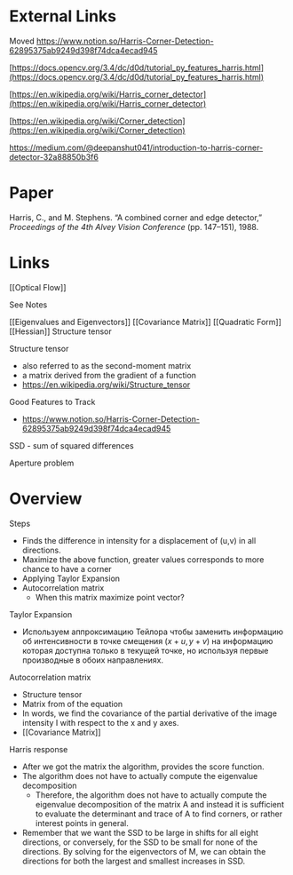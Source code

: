 
# External Links

Moved
https://www.notion.so/Harris-Corner-Detection-62895375ab9249d398f74dca4ecad945

[https://docs.opencv.org/3.4/dc/d0d/tutorial_py_features_harris.html](https://docs.opencv.org/3.4/dc/d0d/tutorial_py_features_harris.html)

[https://en.wikipedia.org/wiki/Harris_corner_detector](https://en.wikipedia.org/wiki/Harris_corner_detector)

[https://en.wikipedia.org/wiki/Corner_detection](https://en.wikipedia.org/wiki/Corner_detection)

https://medium.com/@deepanshut041/introduction-to-harris-corner-detector-32a88850b3f6

# Paper

Harris, C., and M. Stephens. “A combined corner and edge detector,” _Proceedings of the 4th Alvey Vision Conference_ (pp. 147–151), 1988.

# Links

[[Optical Flow]]

See Notes

[[Eigenvalues and Eigenvectors]]
[[Covariance Matrix]]
[[Quadratic Form]]
[[Hessian]]
Structure tensor

Structure tensor
- also referred to as the second-moment matrix
- a matrix derived from the gradient of a function
- https://en.wikipedia.org/wiki/Structure_tensor

Good Features to Track
- https://www.notion.so/Harris-Corner-Detection-62895375ab9249d398f74dca4ecad945

SSD - sum of squared differences

Aperture problem

# Overview

Steps
- Finds the difference in intensity for a displacement of (u,v) in all directions.
- Maximize the above function, greater values corresponds to more chance to have a corner
- Applying Taylor Expansion
- Autocorrelation matrix
	- When this matrix maximize point vector?

Taylor Expansion
- Используем аппроксимацию Тейлора чтобы заменить информацию об интенcивности в точке смещения $(x+u, y+v)$ на информацию которая доступна только в текущей точке, но используя первые производные в обоих направлениях.

Autocorrelation matrix
- Structure tensor
- Matrix from of the equation
- In words, we find the covariance of the partial derivative of the image intensity I with respect to the x and y axes.
- [[Covariance Matrix]]

Harris response
- After we got the matrix the algorithm, provides the score function.
- The algorithm does not have to actually compute the eigenvalue decomposition
	- Therefore, the algorithm does not have to actually compute the eigenvalue decomposition of the matrix A and instead it is sufficient to evaluate the determinant and trace of A to find corners, or rather interest points in general.
- Remember that we want the SSD to be large in shifts for all eight directions, or conversely, for the SSD to be small for none of the directions. By solving for the eigenvectors of M, we can obtain the directions for both the largest and smallest increases in SSD.